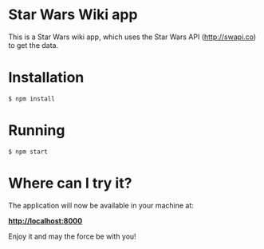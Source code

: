 # Star Wars Wiki app

This is a Star Wars wiki app, which uses the Star Wars API (http://swapi.co) to get the data.

# Installation

```
$ npm install
```

# Running

```
$ npm start
```

# Where can I try it?

The application will now be available in your machine at:

**[http://localhost:8000](http://localhost:8000)**


Enjoy it and may the force be with you!

